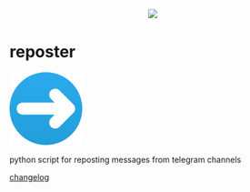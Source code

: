 <p align="center">
  <img src="https://raw.githubusercontent.com/gmankab/reposter/main/reposter/icon.ico" width="128"/>
</p>

# reposter

<img src="reposter/icon.svg" width="128" height="128">

python script for reposting messages from telegram channels

[changelog](changelog.md)
